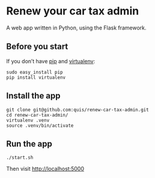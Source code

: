 # Renew your car tax admin

A web app written in Python, using the Flask framework.

## Before you start

If you don’t have [pip](https://pip.pypa.io/)
and [virtualenv](https://virtualenv.pypa.io/):
```shell
sudo easy_install pip
pip install virtualenv
```

## Install the app
```shell
git clone git@github.com:quis/renew-car-tax-admin.git
cd renew-car-tax-admin/
virtualenv .venv
source .venv/bin/activate
```

## Run the app

```shell
./start.sh
```

Then visit [http://localhost:5000](http://localhost:5000)
